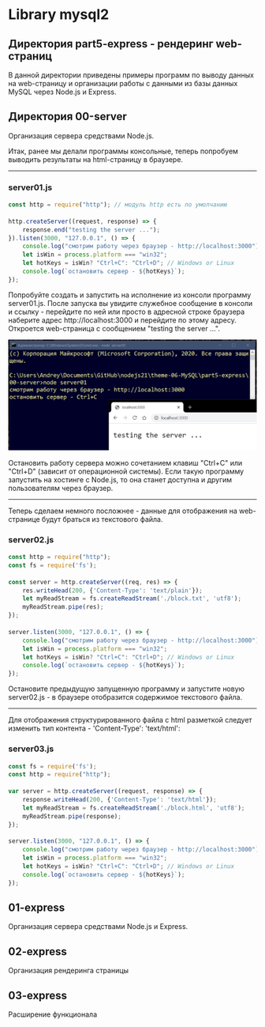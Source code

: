 # Library mysql2

## Директория part5-express - рендеринг web-страниц  

В данной директории приведены примеры программ по выводу данных на web-страницу и организации работы с данными из базы данных MySQL через Node.js и Express.  

## Директория 00-server  

Организация сервера средствами Node.js.  

Итак, ранее мы делали программы консольные, теперь попробуем выводить результаты на html-страницу в браузере.  

---  

### server01.js  

```js
const http = require("http"); // модуль http есть по умолчанию

http.createServer((request, response) => {
    response.end("testing the server ...");
}).listen(3000, "127.0.0.1", () => {
    console.log("смотрим работу через браузер - http://localhost:3000");
    let isWin = process.platform === "win32";
    let hotKeys = isWin? "Ctrl+C": "Ctrl+D"; // Windows or Linux
    console.log(`остановить сервер - ${hotKeys}`);
});
```

Попробуйте создать и запустить на исполнение из консоли программу server01.js. После запуска вы увидите служебное сообщение в консоли и ссылку - перейдите по ней или просто в адресной строке браузера наберите адрес http://localhost:3000 и перейдите по этому адресу. Откроется web-страница с сообщением "testing the server ...". 

![01](./images/01.png)  

Остановить работу сервера можно сочетанием клавиш "Ctrl+C" или "Ctrl+D" (зависит от операционной системы). Если такую программу запустить на хостинге с Node.js, то она станет доступна и другим пользователям через браузер.  

---  

Теперь сделаем немного посложнее - данные для отображения на web-странице будут браться из текстового файла.  

### server02.js  

```js
const http = require("http");
const fs = require('fs');

const server = http.createServer((req, res) => {
    res.writeHead(200, {'Content-Type': 'text/plain'});
    let myReadStream = fs.createReadStream('./block.txt', 'utf8');
    myReadStream.pipe(res);
});

server.listen(3000, "127.0.0.1", () => {
    console.log("смотрим работу через браузер - http://localhost:3000");
    let isWin = process.platform === "win32";
    let hotKeys = isWin? "Ctrl+C": "Ctrl+D"; // Windows or Linux
    console.log(`остановить сервер - ${hotKeys}`);
});
```

Остановите предыдущую запущенную программу и запустите новую server02.js - в браузере отобразится содержимое текстового файла.  

---  

Для отображения структурированного файла с html разметкой следует изменить тип контента - 'Content-Type': 'text/html':  

### server03.js  

```js
const fs = require('fs');
const http = require("http");

var server = http.createServer((request, response) => {
    response.writeHead(200, {'Content-Type': 'text/html'});
    let myReadStream = fs.createReadStream('./block.html', 'utf8');
    myReadStream.pipe(response);
});

server.listen(3000, "127.0.0.1", () => {
    console.log("смотрим работу через браузер - http://localhost:3000");
    let isWin = process.platform === "win32";
    let hotKeys = isWin? "Ctrl+C": "Ctrl+D"; // Windows or Linux
    console.log(`остановить сервер - ${hotKeys}`);
});
```











## 01-express  
Организация сервера средствами Node.js и Express.  


## 02-express  
Организация рендеринга страницы  

## 03-express  
Расширение функционала  

```txt

```
